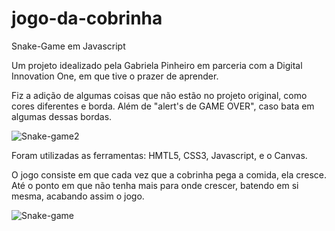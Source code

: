 # jogo-da-cobrinha

Snake-Game em Javascript

Um projeto idealizado pela Gabriela Pinheiro em parceria com a Digital Innovation One, em que tive o prazer de aprender.

Fiz a adição de algumas coisas que não estão no projeto original, como cores diferentes e borda. Além de "alert's de GAME OVER", caso bata em algumas dessas bordas.

![Snake-game2](https://user-images.githubusercontent.com/55883947/91062546-395e6780-e603-11ea-9bc4-c02701737866.jpg)

Foram utilizadas as ferramentas: HMTL5, CSS3, Javascript, e o Canvas.

O jogo consiste em que cada vez que a cobrinha pega a comida, ela cresce. Até o ponto em que não tenha mais para onde crescer, batendo em si mesma, acabando assim o jogo.

![Snake-game](https://user-images.githubusercontent.com/55883947/91062353-f9978000-e602-11ea-9ae9-bb17e7a4e104.jpg)
